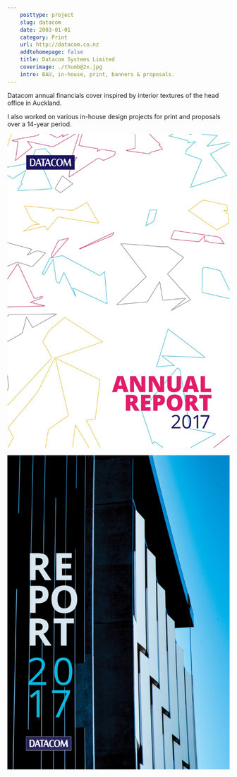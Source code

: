 ```yaml
---  
    posttype: project
    slug: datacom
    date: 2003-01-01
    category: Print
    url: http://datacom.co.nz  
    addtohomepage: false
    title: Datacom Systems Limited
    coverimage: ./thumb@2x.jpg
    intro: BAU, in-house, print, banners & proposals.
---
```


<div class="description">

Datacom annual financials cover inspired by interior textures of the head office in Auckland.

I also worked on various in-house design projects for print and proposals over a 14-year period.

</div>

<div class="images">

![Datacom - Annual report](./annual-report1@2x.jpg "Datacom - Annual report")

![Datacom - Annual report](./annual-report2@2x.jpg "Datacom - Annual report")

</div>